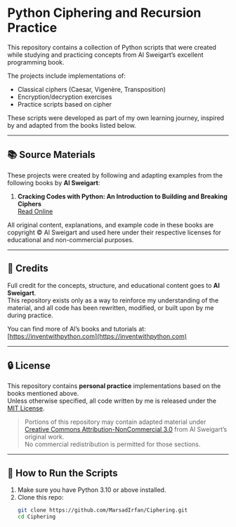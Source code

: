 # Python Ciphering and Recursion Practice

This repository contains a collection of Python scripts that were created while studying and practicing concepts from Al Sweigart’s excellent programming book.

The projects include implementations of:
- Classical ciphers (Caesar, Vigenère, Transposition)
- Encryption/decryption exercises
- Practice scripts based on cipher
  
These scripts were developed as part of my own learning journey, inspired by and adapted from the books listed below.

---

## 📚 Source Materials

These projects were created by following and adapting examples from the following books by **Al Sweigart**:

1. **Cracking Codes with Python: An Introduction to Building and Breaking Ciphers**  
   [Read Online](https://inventwithpython.com/cracking/)  

All original content, explanations, and example code in these books are copyright © Al Sweigart and used here under their respective licenses for educational and non-commercial purposes.

---

## 📝 Credits

Full credit for the concepts, structure, and educational content goes to **Al Sweigart**.  
This repository exists only as a way to reinforce my understanding of the material, and all code has been rewritten, modified, or built upon by me during practice.

You can find more of Al’s books and tutorials at:  
[https://inventwithpython.com](https://inventwithpython.com)

---

## 🔒 License

This repository contains **personal practice** implementations based on the books mentioned above.  
Unless otherwise specified, all code written by me is released under the [MIT License](https://opensource.org/licenses/MIT).

> Portions of this repository may contain adapted material under [Creative Commons Attribution-NonCommercial 3.0](https://creativecommons.org/licenses/by-nc/3.0/) from Al Sweigart’s original work.  
> No commercial redistribution is permitted for those sections.

---

## 🚀 How to Run the Scripts

1. Make sure you have Python 3.10 or above installed.
2. Clone this repo:
   ```bash
   git clone https://github.com/MarsadIrfan/Ciphering.git
   cd Ciphering
